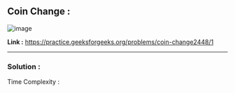 ## Coin Change :

![image](https://user-images.githubusercontent.com/23376002/167885870-43ffd19f-0806-4bf0-9b7c-933f1616786f.png)


**Link :** https://practice.geeksforgeeks.org/problems/coin-change2448/1


-----------------------------------------------------------------------------------------------------------------------------------------------------


### Solution :

Time Complexity :



